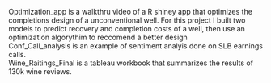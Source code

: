Optimization_app is a walkthru video of a R shiney app that optimizes the completions design of a unconventional well.  For this project I built two models to predict recovery and completion costs of a well, then use an optimization algorythim to reccomend a better design 
<BR>
Conf_Call_analysis is an example of sentiment analyis done on SLB earnings calls.  
Wine_Raitings_Final is a tableau workbook that summarizes the results of 130k wine reviews.  
